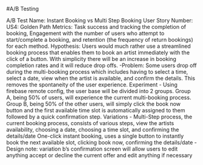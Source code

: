 #A/B Testing

A/B Test Name: Instant Booking vs Multi Step Booking
User Story Number: US4: Golden Path
Metrics: Task success and tracking the completion of booking, Engagement with the number of users who attempt to start/complete a booking, and retention (the frequency of return bookings) for each method.
Hypothesis: Users would much rather use a streamlined booking process that enables them to book an artist immediately with the click of a button. With simplicity there will be an increase in booking completion rates and it will reduce drop offs.
	-Problem: Some users drop off during the multi-booking process which includes having 
to select a time, select a date, view when the artist is available, and confirm the details. This removes the spontaneity of the user experience.
Experiment - Using firebase remote config, the user base will be divided into 2 groups. Group A, being 50% of users, will experience the current multi-booking process. Group B, being 50% of the other users, will simply click the book now button and the first available time slot is automatically assigned to them followed by a quick confirmation step. 
Variations - 
Multi-Step process, the current booking process, consists of various steps, view the artists availability, choosing a date, choosing a time slot, and confirming the details/date
One-click instant booking, uses a single button to instantly book the next available slot, clicking book now, confirming the details/date
	-Design note: variation b’s confirmation screen will allow users to edit anything accept or 
decline the current offer and edit anything if necessary

